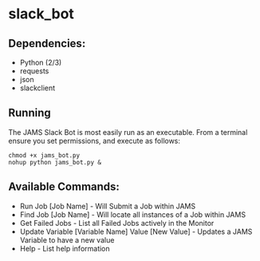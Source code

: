 # slack_bot
## Dependencies:
* Python (2/3)
* requests
* json
* slackclient

## Running
The JAMS Slack Bot is most easily run as an executable. From a terminal ensure you set permissions, and execute as follows:
```
chmod +x jams_bot.py
nohup python jams_bot.py &
```

## Available Commands:
* Run Job [Job Name] - Will Submit a Job within JAMS
* Find Job [Job Name] - Will locate all instances of a Job within JAMS
* Get Failed Jobs - List all Failed Jobs actively in the Monitor
* Update Variable [Variable Name] Value [New Value] - Updates a JAMS Variable to have a new value 
* Help - List help information
